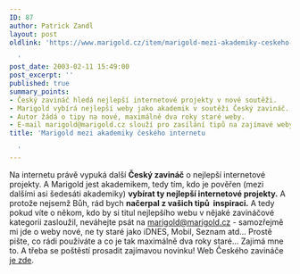 ```yaml
---
ID: 87
author: Patrick Zandl
layout: post
oldlink: 'https://www.marigold.cz/item/marigold-mezi-akademiky-ceskeho-internetu

  '
post_date: 2003-02-11 15:49:00
post_excerpt: ''
published: true
summary_points:
- Český zavináč hledá nejlepší internetové projekty v nové soutěži.
- Marigold vybírá nejlepší weby jako akademik v soutěži Český zavináč.
- Autor žádá o tipy na nové, maximálně dva roky staré weby.
- E-mail marigold@marigold.cz slouží pro zasílání tipů na zajímavé weby.
title: 'Marigold mezi akademiky českého internetu

  '
---
```


Na internetu právě vypuká další <STRONG>Český zavináč</STRONG> o nejlepší internetové projekty. A Marigold jest akademikem, tedy tím, kdo je pověřen (mezi dalšími asi šedesáti akademiky) <STRONG>vybírat ty nejlepší internetové projekty.</STRONG> A protože nejsemž Bůh, rád bych <STRONG>načerpal z vašich tipů&#160; inspiraci.</STRONG> A tedy pokud víte o někom, kdo by si titul nejlepšího webu v nějaké zavináčové kategorii zasloužil, neváhejte psát na <A href="mailto:marigold@marigold.cz">marigold@marigold.cz</A> - samozřejmě mi jde o weby nové, ne ty staré jako iDNES, Mobil, Seznam atd... Prostě pište, co rádi používáte a co je tak maximálně dva roky staré... Zajimá mne to. A třeba se poštěstí prosadit zajímavou novinku! Web Českého zavináče <A href="http://www.ceskyzavinac.cz/" target=_blank>je zde</A>.